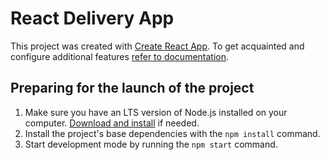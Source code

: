 # React Delivery App

This project was created with
[Create React App](https://github.com/facebook/create-react-app). To get
acquainted and configure additional features
[refer to documentation](https://facebook.github.io/create-react-app/docs/getting-started).

## Preparing for the launch of the project

1. Make sure you have an LTS version of Node.js installed on your computer.
   [Download and install](https://nodejs.org/en/) if needed.
2. Install the project's base dependencies with the `npm install` command.
3. Start development mode by running the `npm start` command.

